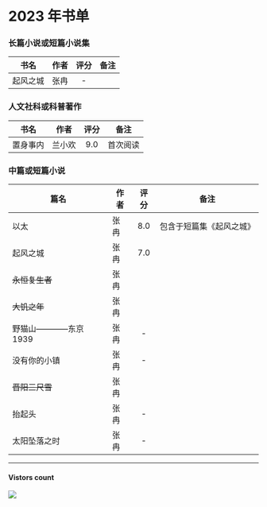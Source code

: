# 2023 年书单

### 长篇小说或短篇小说集
| 书名 | 作者 | 评分 | 备注 |
| --- | --- | :---: | --- |
| 起风之城 | 张冉 | - | |


### 人文社科或科普著作
| 书名 | 作者 | 评分 | 备注 |
| --- | --- | :---: | --- |
| 置身事内 | 兰小欢 | 9.0 | 首次阅读 |


### 中篇或短篇小说
| 篇名 | 作者 | 评分 | 备注 |
| --- | --- | :---: | --- |
| 以太 | 张冉 | 8.0 | 包含于短篇集《起风之城》 |
| 起风之城 | 张冉 | 7.0 | |
| ~~永恒复生者~~ | 张冉 | | |
| ~~大饥之年~~ | 张冉 | | |
| 野猫山————东京1939 | 张冉 | - | |
| 没有你的小镇 | 张冉 | - | |
| ~~晋阳三尺雪~~ | 张冉 | | |
| 抬起头 | 张冉 | - | |
| 太阳坠落之时 | 张冉 | - | |

-------------
#### Vistors count
<img src="https://profile-counter.glitch.me/chuxiaonan/count.svg" />
